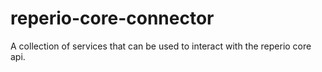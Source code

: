 # reperio-core-connector
A collection of services that can be used to interact with the reperio core api.

